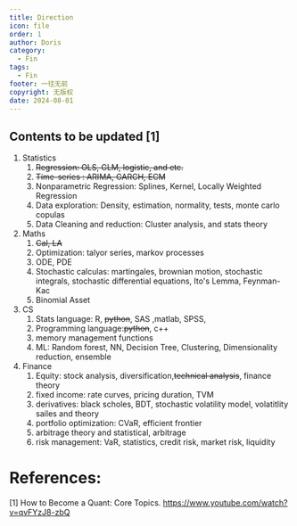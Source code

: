 ```yaml
---
title: Direction
icon: file
order: 1
author: Doris
category:
  - Fin
tags:
  - Fin
footer: 一往无前
copyright: 无版权
date: 2024-08-01
---
```

## Contents to be updated [1]
1. Statistics
	1. ~~Regression: OLS, GLM, logistic, and etc.~~
	2. ~~Time-series : ARIMA, GARCH, ECM~~
	3. Nonparametric Regression: Splines, Kernel, Locally Weighted Regression
	4. Data exploration: Density, estimation, normality, tests, monte carlo copulas
	5. Data Cleaning and reduction: Cluster analysis, and stats theory
2. Maths
	1. ~~Cal, LA~~
	2. Optimization: talyor series, markov processes
	3. ODE, PDE
	4. Stochastic calculas: martingales, brownian motion, stochastic integrals, stochastic differential equations, Ito's Lemma, Feynman-Kac
	5. Binomial Asset 
3. CS
	1. Stats language: R, ~~python~~, SAS ,matlab, SPSS,
	2. Programming language:~~python~~, c++
	3. memory management functions
	4. ML: Random forest, NN, Decision Tree, Clustering, Dimensionality reduction, ensemble
4. Finance
	1. Equity: stock analysis, diversification,~~technical analysis~~, finance theory
	2. fixed income: rate curves, pricing duration, TVM
	3. derivatives: black scholes, BDT, stochastic volatility model, volatitlity sailes and theory
	4. portfolio optimization: CVaR, efficient frontier
	5. arbitrage theory and statistical, arbitrage
	6. risk management: VaR, statistics, credit risk, market risk, liquidity
# References:
[1] How to Become a Quant: Core Topics. https://www.youtube.com/watch?v=qvFYzJ8-zbQ

